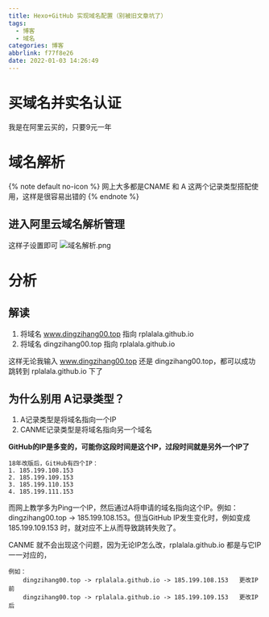 ```yaml
---
title: Hexo+GitHub 实现域名配置（别被旧文章坑了）
tags:
  - 博客
  - 域名
categories: 博客
abbrlink: f77f8e26
date: 2022-01-03 14:26:49
---
```


# 买域名并实名认证
我是在阿里云买的，只要9元一年

# 域名解析

{% note default no-icon %}
网上大多都是CNAME 和 A 这两个记录类型搭配使用，这样是很容易出错的
{% endnote %}

## 进入阿里云域名解析管理
这样子设置即可
![域名解析.png](https://s2.loli.net/2022/01/03/ltIw6kUXRdpLuqr.png)

# 分析

## 解读
1. 将域名 www.dingzihang00.top 指向 rplalala.github.io
2. 将域名 dingzihang00.top 指向 rplalala.github.io

这样无论我输入 www.dingzihang00.top 还是 dingzihang00.top，都可以成功跳转到 rplalala.github.io 下了

## 为什么别用 A记录类型？

1. A记录类型是将域名指向一个IP
2. CANME记录类型是将域名指向另一个域名
   
**GitHub的IP是多变的，可能你这段时间是这个IP，过段时间就是另外一个IP了**

```text
18年改版后，GitHub有四个IP：
1. 185.199.108.153
2. 185.199.109.153
3. 185.199.110.153
4. 185.199.111.153
```

而网上教学多为Ping一个IP，然后通过A将申请的域名指向这个IP。例如：dingzihang00.top -> 185.199.108.153。但当GitHub IP发生变化时，例如变成 185.199.109.153 时，就对应不上从而导致跳转失败了。

CANME 就不会出现这个问题，因为无论IP怎么改，rplalala.github.io 都是与它IP一一对应的，

```text
例如：
    dingzihang00.top -> rplalala.github.io -> 185.199.108.153   更改IP前
    dingzihang00.top -> rplalala.github.io -> 185.199.109.153   更改IP后
```
